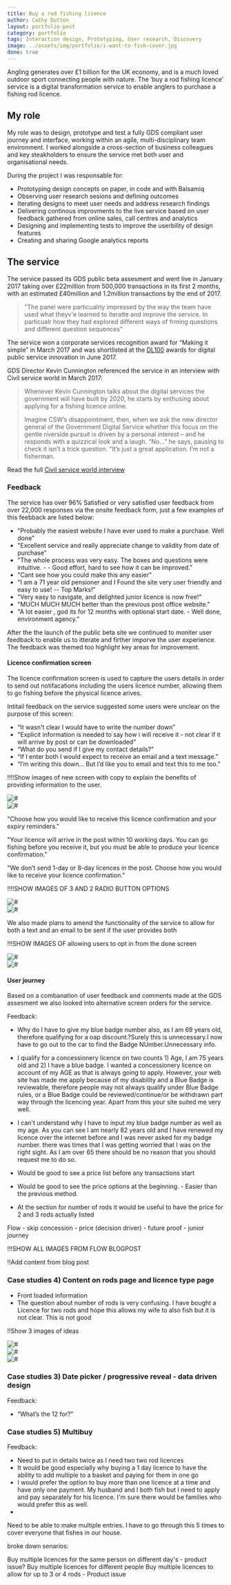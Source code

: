```yaml
---
title: Buy a rod fishing licence
author: Cathy Dutton
layout: portfolio-post
category: portfolio
tags: Interaction design, Prototyping, User research, Discovery
image: ../assets/img/portfolio/i-want-to-fish-cover.jpg
done: true
---
```


<p class="highlight-quote">
Angling generates over £1 billion for the UK economy, and is a much loved outdoor sport connecting people with nature. The ‘buy a rod fishing licence’ service is a digital transformation service to enable anglers to purchase a fishing rod licence.
</p>

<h2 class="heading">My role</h2>

My role was to design, prototype and test a fully GDS compliant user journey and interface, working within an agile, multi-disciplinary team environment. I worked alongside a cross-section of business colleagues and key steakholders to ensure the service met both user and organisational needs.

During the project I was responsable for:

* Prototyping design concepts on paper, in code and with Balsamiq
* Observing user research sesions and defining outcomes
* Iterating designs to meet user needs and address research findings
* Delivering continous improvments to the live service based on user feedback gathered from online sales, call centres and analytics
* Designing and implementing tests to improve the userbility of design features
* Creating and sharing Google analytics reports


<h2 class="heading">The service</h2>

The service passed its GDS public beta assesment and went live in January 2017 taking over £22million from 500,000 transactions in its first 2 months, with an estimated £40million and 1.2million transactions by the end of 2017. 
 
<blockquote>
"The panel were particualrly impressed by the way the team have used what theyv'e learned to iteratte and improve the service. In particualr how they had explored different ways of frming questions and different question sequences"
</blockquote> 

The service won a corporate services recognition award for “Making it simple” in March 2017 and was shortlisted at the <a href="http://www.digileaders100.com/" title="DL100 awards" targe="_blank">DL100</a> awards for digital public service innovation in June 2017.

GDS Director Kevin Cunnington referenced the service in an interview with Civil service world in March 2017:

<blockquote>
Whenever Kevin Cunnington talks about the digital services the government will have built by 2020, he starts by enthusing about applying for a fishing licence online.

Imagine CSW’s disappointment, then, when we ask the new director general of the Government Digital Service whether this focus on the gentle riverside pursuit is driven by a personal interest – and he responds with a quizzical look and a laugh. “No...” he says, pausing to check it isn’t a trick question. “It’s just a great application. I’m not a fisherman.
</blockquote>

Read the full <a href="http://www.civilserviceworld.com/articles/interview/interview-gds-leader-kevin-cunnington-whitehall-self-help-groups-spend-controls" title="Interview: GDS leader Kevin Cunnington - Civil service world" target="_blank">Civil service world interview</a>


<h3 class="heading">Feedback</h3>

The service has over 96% Satisfied or very satisfied user feedback from over 22,000 responses via the onsite feedback form, just a few examples of this feebback are listed below:

 - "Probably the easiest website I have ever used to make a purchase. Well done"
 - "Excellent service and really appreciate change to validity from date of purchase"
 - "The whole process was very easy. The boxes and questions were intuitive. -  - Good effort, hard to see how it can be improved."
 - "Cant see how you could make this any easier"
 - "I am a 71 year old pensioner and I Found the site very user friendly and easy to use!  --   Top Marks!"
 - "Very easy to navigate, and delighted junior licence is now free!"
 - "MUCH MUCH MUCH better than the previous post office website."
 - "A lot easier , god its for 12 months with optional start date. - Well done, environment agency."

 After the the launch of the public beta site we continued to moniter user feedback to enable us to itterate and firther imporve the user experience. The feedback was themed too highlight key areas for improvement.

<h4 class="heading">Licence confirmation screen</h4>
The licence confirmation screen is used to capture the users details in order to send out notifacations including the users licence number, allowing them to go fishing before the physical licence arives.

Intitail feedback on the service suggested some users were unclear on the purpose of this screen:

 * “It wasn't clear I would have to write the number down”
 * "Explicit information is needed to say how i will receive it - not clear if it will arrive by post or can be downloaded"
 * “What do you send if I give my contact details?”
 * “If I enter both I would expect to receive an email and a text message.”
 * “I’m writing this down… But I’d like you to email and text this to me too.”

!!!!Show images of new screen with copy to explain the benefits of providing information to the user.

<section class="portfolio-images">
<div class="portfolio-piece-wrapper">
    <div class="portfolio-piece">
        <img src="../assets/img/portfolio/ao/iwtf-one.jpg" class="portfolio-piece__img"  alt="#">
    </div>
</div>
<div class="portfolio-piece-wrapper">
    <div class="portfolio-piece">
        <img src="../assets/img/portfolio/ao/iwtf-two.jpg" class="portfolio-piece__img"  alt="#">
    </div>
</div>
</section>

"Choose how you would like to receive this licence confirmation and your expiry reminders."

"Your licence will arrive in the post within 10 working days. You can go fishing before you receive it, but you must be able to produce your licence confirmation."

"We don’t send 1-day or 8-day licences in the post. Choose how you would like to receive your licence confirmation."

!!!!SHOW IMAGES OF 3 AND 2 RADIO BUTTON OPTIONS

<section class="portfolio-images">
<div class="portfolio-piece-wrapper">
    <div class="portfolio-piece">
        <img src="../assets/img/portfolio/ao/iwtf-three.jpg" class="portfolio-piece__img"  alt="#">
    </div>
</div>
<div class="portfolio-piece-wrapper">
    <div class="portfolio-piece">
        <img src="../assets/img/portfolio/ao/iwtf-four.jpg" class="portfolio-piece__img"  alt="#">
    </div>
</div>
</section>


We also made plans to amend the functionality of the service to allow for both a text and an email to be sent if the user provides both

!!!SHOW IMAGES OF allowing users to opt in from the done screen


<section class="portfolio-images">
<div class="portfolio-piece-wrapper">
    <div class="portfolio-piece">
        <img src="../assets/img/portfolio/ao/iwtf-three.jpg" class="portfolio-piece__img"  alt="#">
    </div>
</div>
<div class="portfolio-piece-wrapper">
    <div class="portfolio-piece">
        <img src="../assets/img/portfolio/ao/iwtf-four.jpg" class="portfolio-piece__img"  alt="#">
    </div>
</div>
</section>




<h4 class="heading">User journey</h4>
Based on a combanation of user feedback and comments made at the GDS assesment we also looked into alternative screen orders for the service.

Feedback:

* Why do I have to give my blue badge number also, as I am 69 years old, therefore qualifying for a oap discount.?Surely this is unnecessary.I now have to go out to the car to find the Badge NUmber.Unnecessary info.
* I qualify for a concessionery licence on two counts 1) Age, I am 75 years old and 2) I have a blue badge. I wanted a concessionery licence on account of my AGE as that is always going to apply. However, your web site has made me apply because of my disability and a Blue Badge is reviewable, therefore people may not always qualify under Blue Badge rules, or a Blue Badge could be reviewed/continue/or be withdrawn part way through the licencing year.  Apart from this your site suited me very well.
* I can't understand why I have to input my blue badge number as well as my age. As you can see I am nearly 82 years old and I have renewed my licence over the internet before and I was never asked for my badge number. there was times that I was getting worried that I was on the right sight. As I am over 65 there should be no reason that you should request me to do so.

* Would be good to see a price list before any transactions start
* Would be good to see the price options at the beginning. - Easier than the previous method.
* At the section for number of rods it would be useful to have the price for 2 and 3 rods actually listed



Flow -  skip concession - price (decision driver) - future proof - junior journey

!!!SHOW ALL IMAGES FROM FLOW BLOGPOST

!!Add content from blog post




<h3 class="heading">Case studies 4) Content on rods page and licence type page</h3>

- Front loaded information
- The question about number of rods is very confusing. I have bought a Licence for two rods and hope this allows my wife to also fish but it is not clear. This is not good

!!Show 3 images of ideas

<section class="portfolio-images">
<div class="portfolio-piece-wrapper">
    <div class="portfolio-piece">
        <img src="../assets/img/portfolio/ao/rods-one.jpg" class="portfolio-piece__img"  alt="#">
    </div>
</div>
<div class="portfolio-piece-wrapper">
    <div class="portfolio-piece">
        <img src="../assets/img/portfolio/ao/rods-two.jpg" class="portfolio-piece__img"  alt="#">
    </div>
</div>
<div class="portfolio-piece-wrapper">
    <div class="portfolio-piece">
        <img src="../assets/img/portfolio/ao/rods-three.jpg" class="portfolio-piece__img"  alt="#">
    </div>
</div>
</section>


<h3 class="heading">Case studies 3) Date picker / progressive reveal - data driven design</h3>


Feedback:

 * “What’s the 12 for?”


<h3 class="heading">Case studies 5) Multibuy</h3>

Feedback:

 * Need to put in details twice as I need two two rod licences
 * It would be good especially why buying a 1 day licence to have the ability to add multiple to a basket and paying for them in one go
 * I would prefer the option to buy more than one licence at a time and have only one payment.  My husband and I both fish but I need to apply and pay separately for his licence.  I'm sure there would be families who would prefer this as well.
* 
Need to be able to make multiple entries. I have to go through this 5 times to cover everyone that fishes in our house.

broke down senarios:

Buy multiple licences for the same person on different day's - product issue?
Buy multiple licences for different people
Buy multiple licences to allow for up to 3 or 4 rods - Product issue





